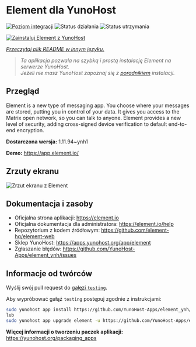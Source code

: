 <!--
To README zostało automatycznie wygenerowane przez <https://github.com/YunoHost/apps/tree/master/tools/readme_generator>
Nie powinno być ono edytowane ręcznie.
-->

# Element dla YunoHost

[![Poziom integracji](https://apps.yunohost.org/badge/integration/element)](https://ci-apps.yunohost.org/ci/apps/element/)
![Status działania](https://apps.yunohost.org/badge/state/element)
![Status utrzymania](https://apps.yunohost.org/badge/maintained/element)

[![Zainstaluj Element z YunoHost](https://install-app.yunohost.org/install-with-yunohost.svg)](https://install-app.yunohost.org/?app=element)

*[Przeczytaj plik README w innym języku.](./ALL_README.md)*

> *Ta aplikacja pozwala na szybką i prostą instalację Element na serwerze YunoHost.*  
> *Jeżeli nie masz YunoHost zapoznaj się z [poradnikiem](https://yunohost.org/install) instalacji.*

## Przegląd

Element is a new type of messaging app. You choose where your messages are stored, putting you in control of your data. It gives you access to the Matrix open network, so you can talk to anyone. Element provides a new level of security, adding cross-signed device verification to default end-to-end encryption.

**Dostarczona wersja:** 1.11.94~ynh1

**Demo:** <https://app.element.io/>

## Zrzuty ekranu

![Zrzut ekranu z Element](./doc/screenshots/homepage-all-platforms-1_1.png)

## Dokumentacja i zasoby

- Oficjalna strona aplikacji: <https://element.io>
- Oficjalna dokumentacja dla administratora: <https://element.io/help>
- Repozytorium z kodem źródłowym: <https://github.com/element-hq/element-web>
- Sklep YunoHost: <https://apps.yunohost.org/app/element>
- Zgłaszanie błędów: <https://github.com/YunoHost-Apps/element_ynh/issues>

## Informacje od twórców

Wyślij swój pull request do [gałęzi `testing`](https://github.com/YunoHost-Apps/element_ynh/tree/testing).

Aby wypróbować gałąź `testing` postępuj zgodnie z instrukcjami:

```bash
sudo yunohost app install https://github.com/YunoHost-Apps/element_ynh/tree/testing --debug
lub
sudo yunohost app upgrade element -u https://github.com/YunoHost-Apps/element_ynh/tree/testing --debug
```

**Więcej informacji o tworzeniu paczek aplikacji:** <https://yunohost.org/packaging_apps>
